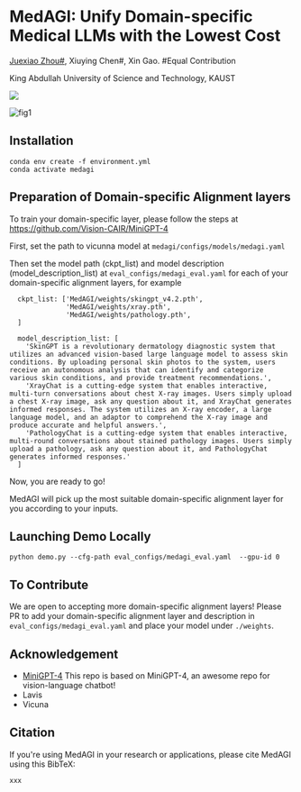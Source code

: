 # MedAGI: Unify Domain-specific Medical LLMs with the Lowest Cost

[Juexiao Zhou#](https://www.joshuachou.ink/), Xiuying Chen#, Xin Gao.  #Equal Contribution

King Abdullah University of Science and Technology, KAUST

<a href='MedAGI_v1.pdf'><img src='https://img.shields.io/badge/Paper-PDF-red'></a>

![fig1](https://cdn.jsdelivr.net/gh/JoshuaChou2018/oss@main/uPic/fig1.sOHmGg.png)

## Installation

```shell
conda env create -f environment.yml
conda activate medagi
```

## Preparation of Domain-specific Alignment layers

To train your domain-specific layer, please follow the steps at https://github.com/Vision-CAIR/MiniGPT-4

First, set the path to vicunna model at `medagi/configs/models/medagi.yaml`

Then set the model path (ckpt_list) and model description (model_description_list) at `eval_configs/medagi_eval.yaml` for each of your domain-specific alignment layers, for example

```shell
  ckpt_list: ['MedAGI/weights/skingpt_v4.2.pth',
              'MedAGI/weights/xray.pth',
              'MedAGI/weights/pathology.pth',
  ]

  model_description_list: [
    'SkinGPT is a revolutionary dermatology diagnostic system that utilizes an advanced vision-based large language model to assess skin conditions. By uploading personal skin photos to the system, users receive an autonomous analysis that can identify and categorize various skin conditions, and provide treatment recommendations.',
    'XrayChat is a cutting-edge system that enables interactive, multi-turn conversations about chest X-ray images. Users simply upload a chest X-ray image, ask any question about it, and XrayChat generates informed responses. The system utilizes an X-ray encoder, a large language model, and an adaptor to comprehend the X-ray image and produce accurate and helpful answers.',
    'PathologyChat is a cutting-edge system that enables interactive, multi-round conversations about stained pathology images. Users simply upload a pathology, ask any question about it, and PathologyChat generates informed responses.'
  ]
```

Now, you are ready to go! 

MedAGI will pick up the most suitable domain-specific alignment layer for you according to your inputs.

## Launching Demo Locally

```
python demo.py --cfg-path eval_configs/medagi_eval.yaml  --gpu-id 0
```

## To Contribute

We are open to accepting more domain-specific alignment layers! Please PR to add your domain-specific alignment layer and description in `eval_configs/medagi_eval.yaml` and place your model under `./weights`. 

## Acknowledgement

- [MiniGPT-4](https://minigpt-4.github.io/) This repo is based on MiniGPT-4, an awesome repo for vision-language chatbot!
- Lavis
- Vicuna

## Citation

If you're using MedAGI in your research or applications, please cite MedAGI using this BibTeX:

```
xxx
```
